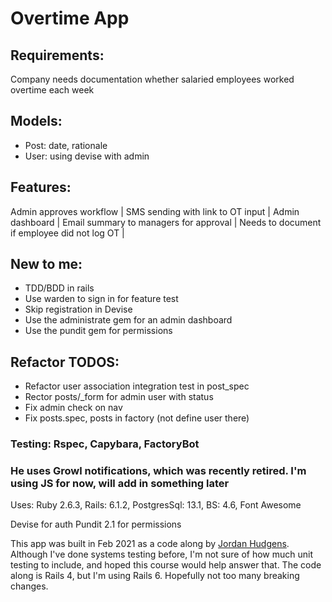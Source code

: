 # Overtime App

## Requirements:
Company needs documentation whether salaried employees worked overtime each week

## Models: 
* Post: date, rationale
* User: using devise with admin

## Features:
Admin approves workflow |
SMS sending with link to OT input |
Admin dashboard |
Email summary to managers for approval |
Needs to document if employee did not log OT |

## New to me:
* TDD/BDD in rails
* Use warden to sign in for feature test
* Skip registration in Devise
* Use the administrate gem for an admin dashboard
* Use the pundit gem for permissions

## Refactor TODOS:
- Refactor user association integration test in post_spec
- Rector posts/_form for admin user with status
- Fix admin check on nav
- Fix posts.spec, posts in factory (not define user there)

### Testing: Rspec, Capybara, FactoryBot

### He uses Growl notifications, which was recently retired. I'm using JS for now, will add in something later

Uses: Ruby 2.6.3, Rails: 6.1.2, PostgresSql: 13.1, BS: 4.6, Font Awesome

Devise for auth
Pundit 2.1 for permissions

This app was built in Feb 2021 as a code along by [Jordan Hudgens](https://www.udemy.com/course/professional-ruby-on-rails-coding-course/learn/lecture/5529548#overview). Although I've done systems testing before, I'm not sure of how much unit testing to include, and hoped this course would help answer that. The code along is Rails 4, but I'm using Rails 6. Hopefully not too many breaking changes. 

